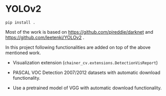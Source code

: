 # YOLOv2

```
pip install .
```

Most of the work is based on https://github.com/pjreddie/darknet and https://github.com/leetenki/YOLOv2 .

In this project following functionalities are added on top of the above mentioned work.

+ Visualization extension (`chainer_cv.extensions.DetectionVisReport`)

+ PASCAL VOC Detection 2007/2012 datasets with automatic download functionality.

+ Use a pretrained model of VGG with automatic download functionality.
